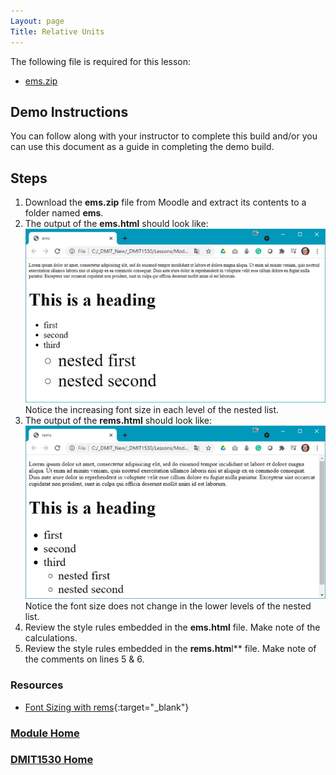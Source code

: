 ```yaml
---
Layout: page
Title: Relative Units
---
```


The following file is required for this lesson:
* [ems.zip](files/ems.zip)

## Demo Instructions
You can follow along with your instructor to complete this build and/or you can use this document as a guide in completing the demo build.

## Steps
1.	Download the **ems.zip** file from Moodle and extract its contents to a folder named **ems**.
2.	The output of the **ems.html** should look like:<br>
![ems-html.jpg](files/ems-html.jpg)<br>
Notice the increasing font size in each level of the nested list.
3.	The output of the **rems.html** should look like:<br>
![rems-html.jpg](files/rems-html.jpg)<br>
Notice the font size does not change in the lower levels of the nested list.
4.	Review the style rules embedded in the **ems.html** file. Make note of the calculations.
5.	Review the style rules embedded in the **rems.htm**l** file. Make note of the comments on lines 5 & 6.

### Resources
* [Font Sizing with rems](font-sizing-with-rems.pdf){:target="_blank"}

### [Module Home](../module1.md)
### [DMIT1530 Home](../../)